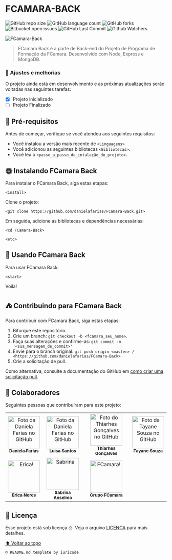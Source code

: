 # FCAMARA-BACK

![GitHub repo size](https://img.shields.io/github/repo-size/danielafarias/FCamara-Back?style=for-the-badge)
![GitHub language count](https://img.shields.io/github/languages/count/danielafarias/FCamara-Back?style=for-the-badge)
![GitHub forks](https://img.shields.io/chocolatey/dt/FCamara-Back?style=for-the-badge)
![Bitbucket open issues](https://img.shields.io/bitbucket/issues/danielafarias/FCamara-Back?style=for-the-badge)
![GitHub Last Commit](https://img.shields.io/github/last-commit/danielafarias/FCamara-Back?style=for-the-badge)
![Github Watchers](https://img.shields.io/github/watchers/danielafarias/FCamara-Back?style=for-the-badge)


![FCamara-Back](https://blog.fcamara.com.br/wp-content/uploads/2019/10/Logotipo-FCamara.png)


> FCamara Back é a parte de Back-end do Projeto de Programa de Formação da FCamara. Desenvolvido com Node, Express e MongoDB.

### 🧡 Ajustes e melhorias

O projeto ainda está em desenvolvimento e as próximas atualizações serão voltadas nas seguintes tarefas:

- [x] Projeto inicializado
- [ ] Projeto Finalizado

## 🍊 Pré-requisitos

Antes de começar, verifique se você atendeu aos seguintes requisitos:

* Você instalou a versão mais recente de `<Linguagens>`
* Você adicionou as seguintes bibliotecas  `<Bibliotecas>`.
* Você leu o `<passo_a_passo_de_intalação_do_projeto>`.

## 🌞 Instalando FCamara Back

Para instalar o FCamara Back, siga estas etapas:

```
<install>
```

Clone o projeto:
```
<git clone https://github.com/danielafarias/FCamara-Back.git>
```

Em seguida, adicione as bibliotecas e dependências necessárias:
```
<cd FCamara-Back>
```
```
<etc>
```

## 🦊 Usando FCamara Back

Para usar FCamara Back:

```
<start>
```

Voilà!



## ⛺ Contribuindo para FCamara Back

Para contribuir com FCamara Back, siga estas etapas:

1. Bifurque este repositório.
2. Crie um branch: `git checkout -b <fcamara_seu_nome>`.
3. Faça suas alterações e confirme-as: `git commit -m '<sua_mensagem_de_commit>'`
4. Envie para o branch original: `git push origin <master> / <https://github.com/danielafarias/FCamara-Back>`
5. Crie a solicitação de pull.

Como alternativa, consulte a documentação do GitHub em [como criar uma solicitação pull](https://help.github.com/en/github/collaborating-with-issues-and-pull-requests/creating-a-pull-request).

## 🧚 Colaboradores

Seguintes pessoas que contribuíram para este projeto:

<table>
  <tr>
    <td align="center">
      <a href="#">
        <img src="https://avatars.githubusercontent.com/u/79869120?v=4" width="100px;" alt="Foto da Daniela Farias no GitHub"/><br>
        <sub>
          <b>Daniela Farias</b>
        </sub>
      </a>
    </td>
    <td align="center">
      <a href="#">
        <img src="https://avatars.githubusercontent.com/u/85790391?v=4" width="100px;" alt="Foto da Daniela Farias no GitHub"/><br>
        <sub>
          <b>Luisa Santos</b>
        </sub>
      </a>
    </td>
    <td align="center">
      <a href="#">
        <img src="https://avatars.githubusercontent.com/u/68358566?v=4" width="100px;" alt="Foto do Thiarhes Gonçalves no GitHub"/><br>
        <sub>
          <b>Thiarhes Gonçalves</b>
        </sub>
      </a>
    </td>
    <td align="center">
      <a href="#">
        <img src="https://avatars.githubusercontent.com/u/68932761?v=4" width="100px;" alt="Foto da Tayane Souza no GitHub"/><br>
        <sub>
          <b>Tayane Souza</b>
        </sub>
      </a>
    </td>
    </tr>
    <tr>
    <td align="center">
      <a href="#">
        <img src="https://media-exp1.licdn.com/dms/image/C4E0BAQHGs6KiEjprnw/company-logo_200_200/0/1625519055911?e=2159024400&v=beta&t=-5EtDJEOz1kIe-z7VC3ZlW1E6SiQ79KMdxk7XWjiMFg" width="100px;" alt="Erica!"/><br>
        <sub>
          <b>Erica Neres</b>
        </sub>
      </a>
    </td>
    <td align="center">
      <a href="#">
        <img src="https://media-exp1.licdn.com/dms/image/C4E0BAQHGs6KiEjprnw/company-logo_200_200/0/1625519055911?e=2159024400&v=beta&t=-5EtDJEOz1kIe-z7VC3ZlW1E6SiQ79KMdxk7XWjiMFg" width="100px;" alt="Sabrina"/><br>
        <sub>
          <b>Sabrina Anselmo</b>
        </sub>
      </a>
    </td>
    <td align="center">
      <a href="#">
        <img src="https://media-exp1.licdn.com/dms/image/C4E0BAQHGs6KiEjprnw/company-logo_200_200/0/1625519055911?e=2159024400&v=beta&t=-5EtDJEOz1kIe-z7VC3ZlW1E6SiQ79KMdxk7XWjiMFg" width="100px;" alt="FCamara!"/><br>
        <sub>
          <b>Grupo FCamara</b>
        </sub>
      </a>
    </td>
  </tr>
</table>

## 📙 Licença

Esse projeto está sob licença ⚖️. Veja o arquivo [LICENÇA](LICENSE.md) para mais detalhes.

[⬆ Voltar ao topo](#fcamara-ack)<br>

```
© README.md template by iuricode
```
